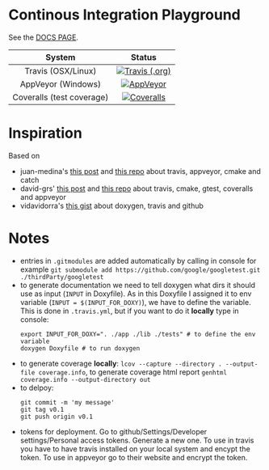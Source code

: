 # Continous Integration Playground

See the [DOCS PAGE](https://mrkonrad.github.io/ContinousIntegrationPlayground/html/).

| System        | Status        |
|:-------------:|:-------------:|
| Travis (OSX/Linux) | [![Travis (.org)](https://img.shields.io/travis/MRKonrad/ContinousIntegrationPlayground.svg?style=for-the-badge)](https://travis-ci.org/MRKonrad/ContinousIntegrationPlayground) | 
| AppVeyor (Windows) | [![AppVeyor](https://img.shields.io/appveyor/ci/MRKonrad/continousintegrationplayground.svg?style=for-the-badge)](https://ci.appveyor.com/project/MRKonrad/continousintegrationplayground) |
| Coveralls (test coverage) | [![Coveralls](https://img.shields.io/coveralls/github/MRKonrad/ContinousIntegrationPlayground.svg?style=for-the-badge)](https://coveralls.io/github/MRKonrad/ContinousIntegrationPlayground) |


# Inspiration
Based on 
* juan-medina's [this post](https://juan-medina.com/2017/07/01/moderncppci/) and [this repo](https://github.com/LearningByExample/ModernCppCI) about travis, appveyor, cmake and catch   
* david-grs' [this post](http://david-grs.github.io/cpp-clang-travis-cmake-gtest-coveralls-appveyor/) and [this repo](https://github.com/david-grs/clang_travis_cmake_gtest_coveralls_example) about travis, cmake, gtest, coveralls and appveyor
* vidavidorra's [this gist](https://gist.github.com/vidavidorra/7ed6166a46c537d3cbd2) about doxygen, travis and github 

# Notes
* entries in `.gitmodules` are added automatically by calling in console for example 
 `git submodule add https://github.com/google/googletest.git ./thirdParty/googletest`
 * to generate documentation we need to tell doxygen what dirs it should use as input (`INPUT` in Doxyfile). As in this Doxyfile I assigned it to env variable (`INPUT = $(INPUT_FOR_DOXY)`), we have to define the variable. This is done in `.travis.yml`, but if you want to do it **locally** type in console:  
     ```console
     export INPUT_FOR_DOXY=". ./app ./lib ./tests" # to define the env variable
     doxygen Doxyfile # to run doxygen
     ```
* to generate coverage **locally**: `lcov --capture --directory . --output-file coverage.info`, to generate coverage html report `genhtml coverage.info --output-directory out`
* to delpoy:
     ```console
     git commit -m 'my message'
     git tag v0.1
     git push origin v0.1
     ```
* tokens for deployment. Go to github/Settings/Developer settings/Personal access tokens. Generate a new one. To use in travis you have to have travis installed on your local system and encypt the token. To use in appveyor go to their website and encrypt the token.
 




